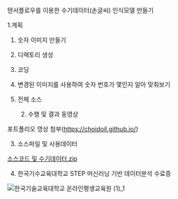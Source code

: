 텐서플로우를 이용한 수기데이터(손글씨) 인식모델 만들기 

1.계획

1. 숫자 이미지 만들기

2. 디렉토리 생성

3. 코딩

4. 변경된 이미지를 사용하여 숫자 번호가 몇인지 알아 맞춰보기

5. 전체 소스






     2. 수행 및 결과 동영상

포트폴리오 영상 첨부(https://choidoil.github.io/)


3. 소스파일 및 사용데이터


[소스코드 및 수기데이터.zip](https://github.com/Choidoil/Choidoil.github.io/files/10037356/default.zip)


4. 한국기수교육대학교 STEP 머신러닝 기반 데이터분석 수료증




![한국기술교육대학교 온라인평생교육원 (1)_1](https://user-images.githubusercontent.com/117959845/202607296-afd8943a-13b4-4d0c-93b2-4ac7ec14473b.png)
